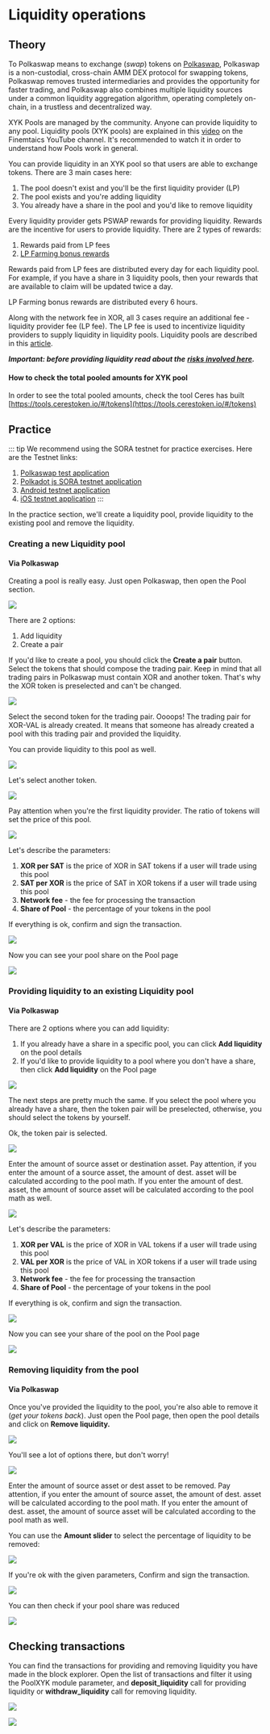 # Liquidity operations

## Theory

To Polkaswap means to exchange (_swap_) tokens on [Polkaswap](https://polkaswap.io/), Polkaswap is a non-custodial, cross-chain AMM DEX protocol for swapping tokens, Polkaswap removes trusted intermediaries and provides the opportunity for faster trading, and Polkaswap also combines multiple liquidity sources under a common liquidity aggregation algorithm, operating completely on-chain, in a trustless and decentralized way.

XYK Pools are managed by the community. Anyone can provide liquidity to any pool. Liquidity pools (XYK pools) are explained in this [video](https://www.youtube.com/watch?v=cizLhxSKrAc) on the Finemtaics YouTube channel. It's recommended to watch it in order to understand how Pools work in general.

You can provide liquidity in an XYK pool so that users are able to exchange tokens. There are 3 main cases here:

1. The pool doesn't exist and you'll be the first liquidity provider (LP)
2. The pool exists and you're adding liquidity
3. You already have a share in the pool and you'd like to remove liquidity

Every liquidity provider gets PSWAP rewards for providing liquidity. Rewards are the incentive for users to provide liquidity. There are 2 types of rewards:

1. Rewards paid from LP fees
2. [LP Farming bonus rewards](https://medium.com/polkaswap/pswap-rewards-1-polkaswap-liquidity-reward-farming-3e045d71509)

Rewards paid from LP fees are distributed every day for each liquidity pool. For example, if you have a share in 3 liquidity pools, then your rewards that are available to claim will be updated twice a day.

LP Farming bonus rewards are distributed every 6 hours.

Along with the network fee in XOR, all 3 cases require an additional fee - liquidity provider fee (LP fee). The LP fee is used to incentivize liquidity providers to supply liquidity in liquidity pools. Liquidity pools are described in this [article](https://medium.com/polkaswap/polkaswap-pools-48b726cf3a71).

_**Important: before providing liquidity read about the**_ [_**risks involved here**_](https://wiki.sora.org/polkaswap/polkaswap-faq#what-are-the-risks-of-providing-liquidity-to-polkaswap)_**.**_

#### How to check **the total** pooled amounts for XYK pool

In order to see the total pooled amounts, check the tool Ceres has built [https://tools.cerestoken.io/#/tokens](https://tools.cerestoken.io/#/tokens)

## Practice

::: tip
We recommend using the SORA testnet for practice exercises. Here are the Testnet links:

1. [Polkaswap test application](https://test.polkaswap.io/)
2. [Polkadot js SORA testnet application](https://polkadot.js.org/apps/?rpc=wss%3A%2F%2Fws.stage.sora2.soramitsu.co.jp#/explorer)
3. [Android testnet application](https://play.google.com/store/apps/details?id=jp.co.soramitsu.sora.communitytesting&hl=en&gl=US)
4. [iOS testnet application](https://testflight.apple.com/join/670hF438)
:::

In the practice section, we'll create a liquidity pool, provide liquidity to the existing pool and remove the liquidity.

### Creating a new Liquidity pool

#### Via Polkaswap

Creating a pool is really easy. Just open Polkaswap, then open the Pool section.

![](</.gitbook/assets/Untitled (7) (5).png>)

There are 2 options:

1. Add liquidity
2. Create a pair

If you'd like to create a pool, you should click the **Create a pair** button. Select the tokens that should compose the trading pair. Keep in mind that all trading pairs in Polkaswap must contain XOR and another token. That's why the XOR token is preselected and can't be changed.

![](</.gitbook/assets/Untitled (17).png>)

Select the second token for the trading pair. Oooops! The trading pair for XOR-VAL is already created. It means that someone has already created a pool with this trading pair and provided the liquidity.

You can provide liquidity to this pool as well.

![](</.gitbook/assets/Untitled (1) (14).png>)

Let's select another token.

![](</.gitbook/assets/Untitled (2) (10).png>)

Pay attention when you're the first liquidity provider. The ratio of tokens will set the price of this pool.

![](</.gitbook/assets/Untitled (3) (9).png>)

Let's describe the parameters:

1. **XOR per SAT** is the price of XOR in SAT tokens if a user will trade using this pool
2. **SAT per XOR** is the price of SAT in XOR tokens if a user will trade using this pool
3. **Network fee** - the fee for processing the transaction
4. **Share of Pool** - the percentage of your tokens in the pool

If everything is ok, confirm and sign the transaction.

![](</.gitbook/assets/Untitled (4) (7).png>)

Now you can see your pool share on the Pool page

![](</.gitbook/assets/Untitled (5) (8).png>)

### Providing liquidity to an existing Liquidity pool

#### Via Polkaswap

There are 2 options where you can add liquidity:

1. If you already have a share in a specific pool, you can click **Add liquidity** on the pool details
2. If you'd like to provide liquidity to a pool where you don't have a share, then click **Add liquidity** on the Pool page

![](</.gitbook/assets/Untitled (6) (2).png>)

The next steps are pretty much the same. If you select the pool where you already have a share, then the token pair will be preselected, otherwise, you should select the tokens by yourself.

Ok, the token pair is selected.

![](</.gitbook/assets/Untitled (8) (1).png>)

Enter the amount of source asset or destination asset. Pay attention, if you enter the amount of a source asset, the amount of dest. asset will be calculated according to the pool math. If you enter the amount of dest. asset, the amount of source asset will be calculated according to the pool math as well.

![](</.gitbook/assets/Untitled (9).png>)

Let's describe the parameters:

1. **XOR per VAL** is the price of XOR in VAL tokens if a user will trade using this pool
2. **VAL per XOR** is the price of VAL in XOR tokens if a user will trade using this pool
3. **Network fee** - the fee for processing the transaction
4. **Share of Pool** - the percentage of your tokens in the pool

If everything is ok, confirm and sign the transaction.

![](</.gitbook/assets/Untitled (10).png>)

Now you can see your share of the pool on the Pool page

![](</.gitbook/assets/Untitled (11) (1).png>)

### Removing liquidity from the pool

#### Via Polkaswap

Once you've provided the liquidity to the pool, you're also able to remove it (_get your tokens back_). Just open the Pool page, then open the pool details and click on **Remove liquidity.**

![](</.gitbook/assets/Untitled (12) (3).png>)

You'll see a lot of options there, but don't worry!

![](</.gitbook/assets/Untitled (13) (3).png>)

Enter the amount of source asset or dest asset to be removed. Pay attention, if you enter the amount of source asset, the amount of dest. asset will be calculated according to the pool math. If you enter the amount of dest. asset, the amount of source asset will be calculated according to the pool math as well.

You can use the **Amount slider** to select the percentage of liquidity to be removed:

![](/.gitbook/assets/remove-liquidity.gif)

If you're ok with the given parameters, Confirm and sign the transaction.

![](</.gitbook/assets/Untitled (14) (3).png>)

You can then check if your pool share was reduced

![](</.gitbook/assets/Untitled (15) (2).png>)

## Checking transactions

You can find the transactions for providing and removing liquidity you have made in the block explorer. Open the list of transactions and filter it using the PoolXYK module parameter, and **deposit\_liquidity** call for providing liquidity or **withdraw\_liquidity** call for removing liquidity.

![](</.gitbook/assets/Untitled (16) (2).png>)

![](</.gitbook/assets/Untitled (17) (1).png>)

